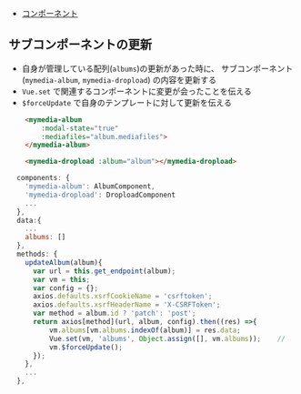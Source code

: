 - [コンポーネント](https://jp.vuejs.org/v2/guide/components.html)


## サブコンポーネントの更新

- 自身が管理している配列(`albums`)の更新があった時に、 サブコンポーネント(`mymedia-album`, `mymedia-dropload`) の内容を更新する
- `Vue.set` で関連するコンポーネントに変更が会ったことを伝える
- `$forceUpdate` で自身のテンプレートに対して更新を伝える

~~~html
    <mymedia-album
        :modal-state="true"
        :mediafiles="album.mediafiles">
    </mymedia-album>

    <mymedia-dropload :album="album"></mymedia-dropload>
~~~

~~~js
  components: {
    'mymedia-album': AlbumComponent,
    'mymedia-dropload': DroploadComponent
    ...
  },
  data:{
    ...
    albums: []
  },
  methods: {
    updateAlbum(album){
      var url = this.get_endpoint(album);
      var vm = this;
      var config = {};
      axios.defaults.xsrfCookieName = 'csrftoken';
      axios.defaults.xsrfHeaderName = 'X-CSRFToken';
      var method = album.id ? 'patch': 'post';
      return axios[method](url, album, config).then((res) =>{
          vm.albums[vm.albums.indexOf(album)] = res.data;
          Vue.set(vm, 'albums', Object.assign([], vm.albums));    //
          vm.$forceUpdate();
      });
    },
    ...
  },
~~~      
